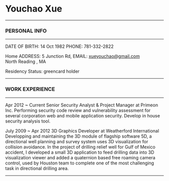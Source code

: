 Youchao Xue  
==============  

----

### PERSONAL INFO  

----------------------------        -------------------------------------------------
DATE OF BIRTH: 14 Oct 1982          PHONE: 781-332-2822  

Home ADDRESS: 5 Junction Rd,        EMAIL: xueyouchao@gmail.com   
     North Reading , MA             

Residency Status: greencard holder

---------------------------         ----------------------



### WORK EXPERIENCE
   
----------------------   -----------------------------------------
Apr 2012 ~ Current       Senior Security Analyst & Project Manager at Primeon Inc.
                         Performing security code review and vulnerability assessment
                         for several corporation web and mobile application security.
                         Develop in house security analysis tool.
                         
                         

July 2009 ~ Apr 2012     3D Graphics Developer at Weatherford International
                         Developping and maintaining the 3D module of flagship software 5D,
                         a directional well planning and survey system uses 3D visualization
                         for collision avoidance. In the project of drilling relief well for 
                         Gulf of Mexico accident, I developed a small 3D application to
                         feed drilling data into 3D visualization viewer and added a quaternion
                         based free roaming camera control, used by Houston team to complete
                         one of the most challenging task in directional drilling area.

-------------------------------------------------------------




